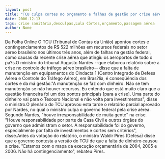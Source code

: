 ```yaml
---
layout: post
title: "TCU culpa cortes no orçamento e falhas de gestão por crise aérea"
date: 2006-12-13
tags: crise sanitária,desculpas,Lula Côrtes,orçamento,passagem aérea
author: None
---
```

Da Folha Online
O TCU (Tribunal de Contas da União) apontou cortes e contingenciamentos de R$ 522 milhões em recursos federais no setor aéreo brasileiro nos últimos três anos, além de falhas na gestão federal, como causas da recente crise aérea que atingiu os aeroportos de todo o pa?s.O ministro do tribunal Augusto Nardes --que elaborou relatório sobre a crise no controle de tráfego aéreo brasileiro-- disse que a falta de manutenção em equipamentos do Cindacta 1 (Centro Integrado de Defesa Aérea e Controle do Tráfego Aéreo), em Bras?lia, é conseqüência dos cortes e da má gestão.\"A manutenção se faz com dinheiro. Não se tem manutenção se não houver recursos. Eu entendo que está muito claro que a questão financeira foi um dos pontos principais [para a crise]. Uma parte do dinheiro vai para o Tesouro Nacional e não volta para investimentos\", disse o ministro.O plenário do TCU aprovou esta tarde o relatório parcial aprovado por Nardes, no qual o ministro culpa o governo federal pela crise aérea. Segundo Nardes, \"houve irresponsabilidade de muita gente\" na crise. \"Houve responsabilidade por parte da Casa Civil e outros órgãos do governo que administram o setor. A responsabilidade foi do governo, especialmente por falta de investimentos e cortes sem critérios\", disse.Antes da votação do relatório, o ministro Waldir Pires (Defesa) disse que o governo contesta a versão do TCU de que a falta de dinheiro causou a crise. \"Estamos com o mapa da execução orçamentária de 2004, 2005 e 2006. Não há contingenciamento\", rebateu Pires. 